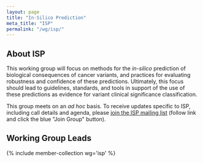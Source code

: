 ```yaml
---
layout: page
title: "In-Silico Prediction"
meta_title: "ISP"
permalink: "/wg/isp/"
---
```


## About ISP
This working group will focus on methods for the _in-silico_ prediction of biological consequences of cancer variants, and practices for evaluating robustness and confidence of these predictions. Ultimately, this focus should lead to guidelines, standards, and tools in support of the use of these predictions as evidence for variant clinical significance classification.

This group meets on an _ad hoc_ basis. To receive updates specific to ISP, including call details and agenda, please [join the ISP mailing list](https://groups.google.com/forum/#!forum/vicc-isp-wg) (follow link and click the blue "Join Group" button).

## Working Group Leads
{% include member-collection wg='isp' %}